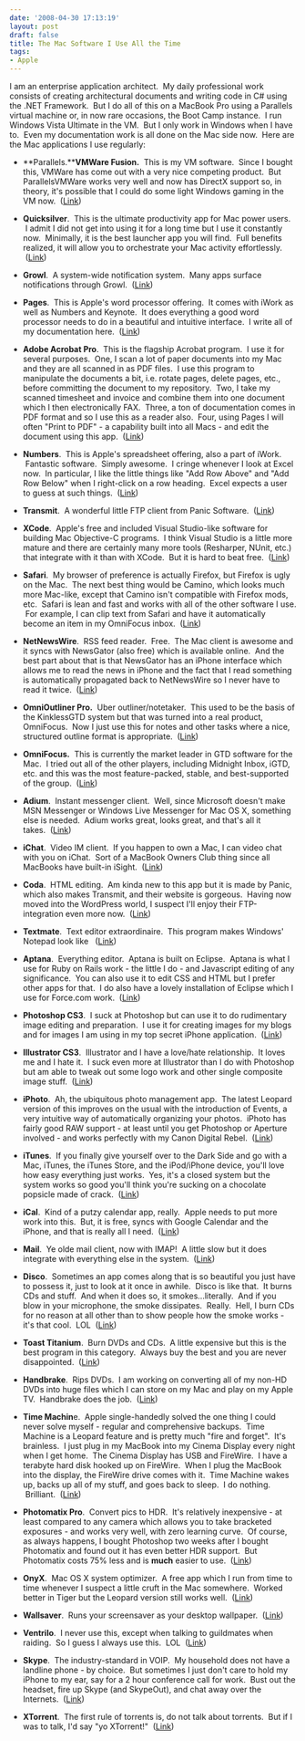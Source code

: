 ```yaml
---
date: '2008-04-30 17:13:19'
layout: post
draft: false
title: The Mac Software I Use All the Time
tags:
- Apple
---
```


I am an enterprise application architect.  My daily professional work consists of creating architectural documents and writing code in C# using the .NET Framework.  But I do all of this on a MacBook Pro using a Parallels virtual machine or, in now rare occasions, the Boot Camp instance.  I run Windows Vista Ultimate in the VM.  But I only work in Windows when I have to.  Even my documentation work is all done on the Mac side now.  Here are the Mac applications I use regularly:



	
  * **Parallels.****VMWare Fusion.**  This is my VM software.  Since I bought this, VMWare has come out with a very nice competing product.  But ParallelsVMWare works very well and now has DirectX support so, in theory, it's possible that I could do some light Windows gaming in the VM now.  ([Link](http://www.vmware.com/products/fusion/))

	
  * **Quicksilver**.  This is the ultimate productivity app for Mac power users.  I admit I did not get into using it for a long time but I use it constantly now.  Minimally, it is the best launcher app you will find.  Full benefits realized, it will allow you to orchestrate your Mac activity effortlessly.  ([Link](http://docs.blacktree.com/quicksilver/what_is_quicksilver))

	
  * **Growl**.  A system-wide notification system.  Many apps surface notifications through Growl.  ([Link](http://growl.info/))

	
  * **Pages**.  This is Apple's word processor offering.  It comes with iWork as well as Numbers and Keynote.  It does everything a good word processor needs to do in a beautiful and intuitive interface.  I write all of my documentation here.  ([Link](http://www.apple.com/iwork/pages/))

	
  * **Adobe Acrobat Pro**.  This is the flagship Acrobat program.  I use it for several purposes.  One, I scan a lot of paper documents into my Mac and they are all scanned in as PDF files.  I use this program to manipulate the documents a bit, i.e. rotate pages, delete pages, etc., before committing the document to my repository.  Two, I take my scanned timesheet and invoice and combine them into one document which I then electronically FAX.  Three, a ton of documentation comes in PDF format and so I use this as a reader also.  Four, using Pages I will often "Print to PDF" - a capability built into all Macs - and edit the document using this app.  ([Link](http://www.adobe.com/products/acrobatpro/))

	
  * **Numbers**.  This is Apple's spreadsheet offering, also a part of iWork.  Fantastic software.  Simply awesome.  I cringe whenever I look at Excel now.  In particular, I like the little things like "Add Row Above" and "Add Row Below" when I right-click on a row heading.  Excel expects a user to guess at such things.  ([Link](http://www.apple.com/iwork/numbers/))

	
  * **Transmit**.  A wonderful little FTP client from Panic Software.  ([Link](http://www.panic.com/transmit/))

	
  * **XCode**.  Apple's free and included Visual Studio-like software for building Mac Objective-C programs.  I think Visual Studio is a little more mature and there are certainly many more tools (Resharper, NUnit, etc.) that integrate with it than with XCode.  But it is hard to beat free.  ([Link](http://developer.apple.com/tools/xcode/))

	
  * **Safari**.  My browser of preference is actually Firefox, but Firefox is ugly on the Mac.  The next best thing would be Camino, which looks much more Mac-like, except that Camino isn't compatible with Firefox mods, etc.  Safari is lean and fast and works with all of the other software I use.  For example, I can clip text from Safari and have it automatically become an item in my OmniFocus inbox.  ([Link](http://www.apple.com/safari/))

	
  * **NetNewsWire**.  RSS feed reader.  Free.  The Mac client is awesome and it syncs with NewsGator (also free) which is available online.  And the best part about that is that NewsGator has an iPhone interface which allows me to read the news in iPhone and the fact that I read something is automatically propagated back to NetNewsWire so I never have to read it twice.  ([Link](http://www.newsgator.com/Individuals/NetNewsWire/default.aspx))

	
  * **OmniOutliner Pro.**  Uber outliner/notetaker.  This used to be the basis of the KinklessGTD system but that was turned into a real product, OmniFocus.  Now I just use this for notes and other tasks where a nice, structured outline format is appropriate.  ([Link](http://www.omnigroup.com/applications/omnioutliner/))

	
  * **OmniFocus.**  This is currently the market leader in GTD software for the Mac.  I tried out all of the other players, including Midnight Inbox, iGTD, etc. and this was the most feature-packed, stable, and best-supported of the group.  ([Link](http://www.omnigroup.com/applications/omnifocus/))

	
  * **Adium**.  Instant messenger client.  Well, since Microsoft doesn't make MSN Messenger or Windows Live Messenger for Mac OS X, something else is needed.  Adium works great, looks great, and that's all it takes.  ([Link](http://www.adiumx.com/))

	
  * **iChat**.  Video IM client.  If you happen to own a Mac, I can video chat with you on iChat.  Sort of a MacBook Owners Club thing since all MacBooks have built-in iSight.  ([Link](http://www.apple.com/macosx/features/300.html#ichat))

	
  * **Coda**.  HTML editing.  Am kinda new to this app but it is made by Panic, which also makes Transmit, and their website is gorgeous.  Having now moved into the WordPress world, I suspect I'll enjoy their FTP-integration even more now.  ([Link](http://www.panic.com/coda/))

	
  * **Textmate**.  Text editor extraordinaire.  This program makes Windows' Notepad look like   ([Link](http://macromates.com/))

	
  * **Aptana**.  Everything editor.  Aptana is built on Eclipse.  Aptana is what I use for Ruby on Rails work - the little I do - and Javascript editing of any significance.  You can also use it to edit CSS and HTML but I prefer other apps for that.  I do also have a lovely installation of Eclipse which I use for Force.com work.  ([Link](http://www.aptana.com/))

	
  * **Photoshop CS3**.  I suck at Photoshop but can use it to do rudimentary image editing and preparation.  I use it for creating images for my blogs and for images I am using in my top secret iPhone application.  ([Link](http://www.adobe.com/products/photoshop/index.html))

	
  * **Illustrator CS3**.  Illustrator and I have a love/hate relationship.  It loves me and I hate it.  I suck even more at Illustrator than I do with Photoshop but am able to tweak out some logo work and other single composite image stuff.  ([Link](http://www.adobe.com/products/illustrator/))

	
  * **iPhoto**.  Ah, the ubiquitous photo management app.  The latest Leopard version of this improves on the usual with the introduction of Events, a very intuitive way of automatically organizing your photos.  iPhoto has fairly good RAW support - at least until you get Photoshop or Aperture involved - and works perfectly with my Canon Digital Rebel.  ([Link](http://www.apple.com/ilife/iphoto/))

	
  * **iTunes**.  If you finally give yourself over to the Dark Side and go with a Mac, iTunes, the iTunes Store, and the iPod/iPhone device, you'll love how easy everything just works.  Yes, it's a closed system but the system works so good you'll think you're sucking on a chocolate popsicle made of crack.  ([Link](http://www.apple.com/itunes/))

	
  * **iCal**.  Kind of a putzy calendar app, really.  Apple needs to put more work into this.  But, it is free, syncs with Google Calendar and the iPhone, and that is really all I need.  ([Link](http://www.apple.com/macosx/features/300.html#ical))

	
  * **Mail**.  Ye olde mail client, now with IMAP!  A little slow but it does integrate with everything else in the system.  ([Link](http://www.apple.com/macosx/features/mail.html))

	
  * **Disco**.  Sometimes an app comes along that is so beautiful you just have to possess it, just to look at it once in awhile.  Disco is like that.  It burns CDs and stuff.  And when it does so, it smokes...literally.  And if you blow in your microphone, the smoke dissipates.  Really.  Hell, I burn CDs for no reason at all other than to show people how the smoke works - it's that cool.  LOL  ([Link](http://discoapp.com/))

	
  * **Toast Titanium**.  Burn DVDs and CDs.  A little expensive but this is the best program in this category.  Always buy the best and you are never disappointed.  ([Link](http://www.roxio.com/enu/products/toast/titanium/overview.html))

	
  * **Handbrake**.  Rips DVDs.  I am working on converting all of my non-HD DVDs into huge files which I can store on my Mac and play on my Apple TV.  Handbrake does the job.  ([Link](http://handbrake.fr/))

	
  * **Time Machin**e.  Apple single-handedly solved the one thing I could never solve myself - regular and comprehensive backups.  Time Machine is a Leopard feature and is pretty much "fire and forget".  It's brainless.  I just plug in my MacBook into my Cinema Display every night when I get home.  The Cinema Display has USB and FireWire.  I have a terabyte hard disk hooked up on FireWire.  When I plug the MacBook into the display, the FireWire drive comes with it.  Time Machine wakes up, backs up all of my stuff, and goes back to sleep.  I do nothing.  Brilliant.  ([Link](http://www.apple.com/macosx/features/timemachine.html))

	
  * **Photomatix Pro**.  Convert pics to HDR.  It's relatively inexpensive - at least compared to any camera which allows you to take bracketed exposures - and works very well, with zero learning curve.  Of course, as always happens, I bought Photoshop two weeks after I bought Photomatix and found out it has even better HDR support.  But Photomatix costs 75% less and is **much** easier to use.  ([Link](http://www.hdrsoft.com/))

	
  * **OnyX**.  Mac OS X system optimizer.  A free app which I run from time to time whenever I suspect a little cruft in the Mac somewhere.  Worked better in Tiger but the Leopard version still works well.  ([Link](http://www.apple.com/downloads/macosx/system_disk_utilities/onyx.html))

	
  * **Wallsaver**.  Runs your screensaver as your desktop wallpaper.  ([Link](http://www.apple.com/downloads/dashboard/justforfun/wallsaver.html))

	
  * **Ventrilo**.  I never use this, except when talking to guildmates when raiding.  So I guess I always use this.  LOL  ([Link](http://www.ventrilo.com/dlprod.php?id=2))

	
  * **Skype**.  The industry-standard in VOIP.  My household does not have a landline phone - by choice.  But sometimes I just don't care to hold my iPhone to my ear, say for a 2 hour conference call for work.  Bust out the headset, fire up Skype (and SkypeOut), and chat away over the Internets.  ([Link](http://www.skype.com/download/skype/macosx/))

	
  * **XTorrent**.  The first rule of torrents is, do not talk about torrents.  But if I was to talk, I'd say "yo XTorrent!"  ([Link](http://www.xtorrentp2p.com/))


